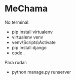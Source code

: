 # MeChama

No terminal:
- pip install virtualenv
- virtualenv venv
- venv\Scripts\Activate
- pip install django
- code .

Para rodar:
- python manage.py runserver
